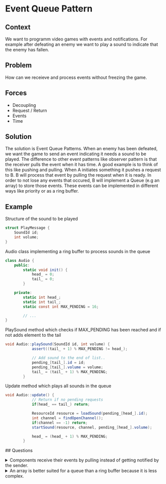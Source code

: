 # Event Queue Pattern

## Context
We want to programm video games with events and notifications.
For example after defeating an enemy we want to play a sound to indicate that the enemy has fallen.

## Problem
How can we receieve and process events without freezing the game.

## Forces

- Decoupling
- Request / Return
- Events
- Time

## Solution

The solution is Event Queue Patterns.
When an enemy has been defeated, we want the game to send an event indicating it needs a sound to be played.
The difference to other event patterns like observer pattern is that the receiver pulls the event when it has time.
A good example is to think of this like pushing and pulling.
When A initiates something it pushes a request to B.
B will process that event by pulling the request when it is ready.
In order to not lose any events that occured, B will implement a Queue (e.g an array) to store those events.
These events can be implemented in different ways like priority or as a ring buffer.

## Example

Structure of the sound to be played
```c#
struct PlayMessage {
    SoundId id;
    int volume;
}
```

Audio class implementing a ring buffer to process sounds in the queue
```c#
class Audio {
    public:
        static void init() {
            head_ = 0;
            tail_ = 0;
        }

    private:
        static int head_;
        static int tail_;
        static const int MAX_PENDING = 16;

        // ...
}
```

PlaySound method which checks if MAX_PENDING has been reached and if not adds element to the tail
```c#
void Audio::playSound(SoundId id, int volume) {
            assert((tail_ + 1) % MAX_PENDING != head_);

            // Add sound to the end of list..
            pending_[tail_].id = id;
            pending_[tail_].volume = volume;
            tail_ = (tail_ + 1) % MAX_PENDING;
        }
```

Update method which plays all sounds in the queue
```c#
void Audio::update() {
            // Return if no pending requests
            if(head_ == tail_) return;

            ResourceId resource = loadSound(pending_[head_].id);
            int channel = findOpenChannel();
            if(channel == -1) return;
            startSound(resource, channel, pending_[head_].volume);

            head_ = (head_ + 1) % MAX_PENDING;
        }
```

## Questions 
<details>
    <summary>
        Components receive their events by pulling instead of getting notified by the sender.
    </summary>
    Yes
</details>

<details>
    <summary>
        An array is better suited for a queue than a ring buffer because it is less complex.
    </summary>
    No
</details>
